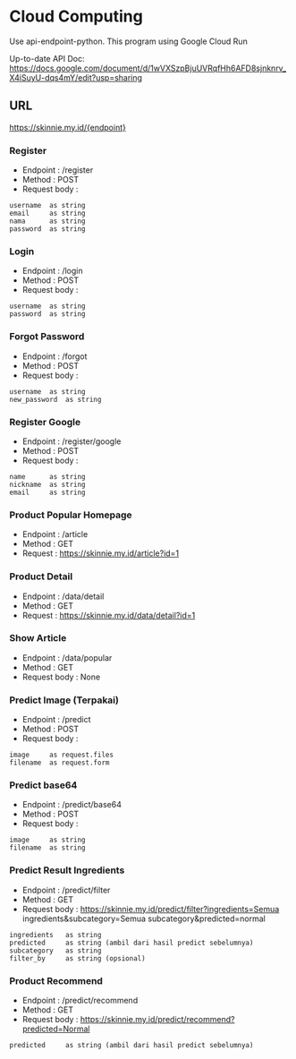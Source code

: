 # Cloud Computing
Use api-endpoint-python. This program using Google Cloud Run

Up-to-date API Doc: https://docs.google.com/document/d/1wVXSzpBjuUVRqfHh6AFD8sjnknrv_X4iSuyU-dqs4mY/edit?usp=sharing
## URL

https://skinnie.my.id/{endpoint}

### Register

* Endpoint  : /register
* Method    : POST
* Request body :

```
username  as string
email     as string
nama      as string
password  as string
```

### Login

* Endpoint  : /login
* Method    : POST
* Request body :

```
username  as string
password  as string
```

### Forgot Password

* Endpoint  : /forgot
* Method    : POST
* Request body :

```
username  as string
new_password  as string
```

### Register Google

* Endpoint  : /register/google
* Method    : POST
* Request body :

```
name      as string
nickname  as string
email     as string
```

### Product Popular Homepage

* Endpoint  : /article
* Method    : GET
* Request   : https://skinnie.my.id/article?id=1

### Product Detail

* Endpoint  : /data/detail
* Method    : GET
* Request   : https://skinnie.my.id/data/detail?id=1

### Show Article

* Endpoint  : /data/popular
* Method    : GET
* Request body : None

### Predict Image (Terpakai)

* Endpoint  : /predict
* Method    : POST
* Request body :

```
image     as request.files
filename  as request.form
```

### Predict base64

* Endpoint  : /predict/base64
* Method    : POST
* Request body :

```
image     as string
filename  as string
```
### Predict Result Ingredients

* Endpoint      : /predict/filter
* Method        : GET
* Request body  : https://skinnie.my.id/predict/filter?ingredients=Semua ingredients&subcategory=Semua subcategory&predicted=normal

```
ingredients   as string
predicted     as string (ambil dari hasil predict sebelumnya)
subcategory   as string
filter_by     as string (opsional)
```

### Product Recommend

* Endpoint      : /predict/recommend
* Method        : GET
* Request body  : https://skinnie.my.id/predict/recommend?predicted=Normal

```
predicted     as string (ambil dari hasil predict sebelumnya)
```
